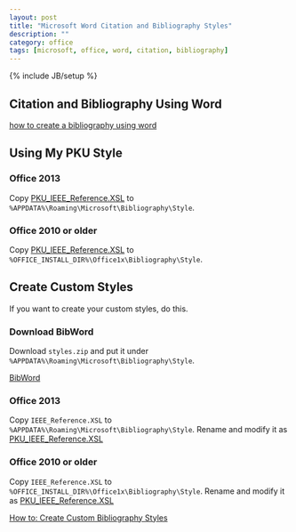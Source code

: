 ```yaml
---
layout: post
title: "Microsoft Word Citation and Bibliography Styles"
description: ""
category: office
tags: [microsoft, office, word, citation, bibliography]
---
```

{% include JB/setup %}

## Citation and Bibliography Using Word

[how to create a bibliography using word](http://www.scribendi.com/advice/how_to_create_a_bibliography_using_word.en.html)

## Using My PKU Style

### Office 2013

Copy [PKU_IEEE_Reference.XSL](https://github.com/taohex/bibword/blob/master/PKU_IEEE_Reference.XSL) to `%APPDATA%\Roaming\Microsoft\Bibliography\Style`.

### Office 2010 or older

Copy [PKU_IEEE_Reference.XSL](https://github.com/taohex/bibword/blob/master/PKU_IEEE_Reference.XSL) to `%OFFICE_INSTALL_DIR%\Office1x\Bibliography\Style`.

## Create Custom Styles

If you want to create your custom styles, do this.

### Download BibWord

Download `styles.zip` and put it under `%APPDATA%\Roaming\Microsoft\Bibliography\Style`.

[BibWord](https://bibword.codeplex.com/)

### Office 2013

Copy `IEEE_Reference.XSL` to `%APPDATA%\Roaming\Microsoft\Bibliography\Style`. Rename and modify it as [PKU_IEEE_Reference.XSL](https://github.com/taohex/bibword/blob/master/PKU_IEEE_Reference.XSL)

### Office 2010 or older

Copy `IEEE_Reference.XSL` to `%OFFICE_INSTALL_DIR%\Office1x\Bibliography\Style`. Rename and modify it as [PKU_IEEE_Reference.XSL](https://github.com/taohex/bibword/blob/master/PKU_IEEE_Reference.XSL)

[How to: Create Custom Bibliography Styles](http://msdn.microsoft.com/en-us/library/office/jj851016.aspx)

